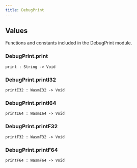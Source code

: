 ```yaml
---
title: DebugPrint
---
```


## Values

Functions and constants included in the DebugPrint module.

### DebugPrint.**print**

```grain
print : String -> Void
```

### DebugPrint.**printI32**

```grain
printI32 : WasmI32 -> Void
```

### DebugPrint.**printI64**

```grain
printI64 : WasmI64 -> Void
```

### DebugPrint.**printF32**

```grain
printF32 : WasmF32 -> Void
```

### DebugPrint.**printF64**

```grain
printF64 : WasmF64 -> Void
```

